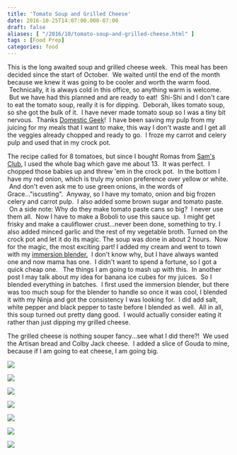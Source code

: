 ```yaml
---
title: 'Tomato Soup and Grilled Cheese'
date: 2016-10-25T14:07:00.000-07:00
draft: false
aliases: [ "/2016/10/tomato-soup-and-grilled-cheese.html" ]
tags : [Food Prep]
categories: food  
---
```


This is the long awaited soup and grilled cheese week.  This meal has been decided since the start of October.  We waited until the end of the month because we knew it was going to be cooler and worth the warm food.  Technically, it is always cold in this office, so anything warm is welcome.  But we have had this planned and are ready to eat!  Shi-Shi and I don't care to eat the tomato soup, really it is for dipping.  Deborah, likes tomato soup, so she got the bulk of it.  I have never made tomato soup so I was a tiny bit nervous.  Thanks [Domestic Geek](http://thedomesticgeek.com/)!  I have been saving my pulp from my juicing for my meals that I want to make, this way I don't waste and I get all the veggies already chopped and ready to go.  I froze my carrot and celery pulp and used that in my crock pot.  
  
The recipe called for 8 tomatoes, but since I bought Romas from [Sam's Club](http://www.samsclub.com/sams/homepage.jsp), I used the whole bag which gave me about 13.  It was perfect.  I chopped those babies up and threw 'em in the crock pot.  In the bottom I have my red onion, which is truly my onion preference over yellow or white.  And don't even ask me to use green onions, in the words of Grace..."iscusting".  Anyway, so I have my tomato, onion and big frozen celery and carrot pulp.  I also added some brown sugar and tomato paste.  On a side note: Why do they make tomato paste cans so big?  I never use them all.  Now I have to make a Boboli to use this sauce up.  I might get frisky and make a cauliflower crust...never been done, something to try. I also added minced garlic and the rest of my vegetable broth. Turned on the crock pot and let it do its magic. The soup was done in about 2 hours.  Now for the magic, the most exciting part! I added my cream and went to town with my [immersion blender.](https://www.walmart.com/ip/Hamilton-Beach-150-Watt-2-Speed-Hand-Blender/23993776)  I don't know why, but I have always wanted one and now mama has one.  I didn't want to spend a fortune, so I got a quick cheap one.   The things I am going to mash up with this.  In another post I may talk about my idea for banana ice cubes for my juices.  So I blended everything in batches.  I first used the immersion blender, but there was too much soup for the blender to handle so once it was cool, I blended it with my Ninja and got the consistency I was looking for.  I did add salt, white pepper and black pepper to taste before I blended as well.  All in all, this soup turned out pretty dang good.  I would actually consider eating it rather than just dipping my grilled cheese.  
  
The grilled cheese is nothing souper fancy...see what I did there?!  We used the Artisan bread and Colby Jack cheese.  I added a slice of Gouda to mine, because if I am going to eat cheese, I am going big.  
  

[![](https://4.bp.blogspot.com/-7EgOFUSG1K8/WA-33QoMbaI/AAAAAAAAA4Y/GATBDAa3CCg-R74VYLQ6oU8Ho_7VDX4gACLcB/s640/IMG_6884%255B1%255D.JPG)](https://4.bp.blogspot.com/-7EgOFUSG1K8/WA-33QoMbaI/AAAAAAAAA4Y/GATBDAa3CCg-R74VYLQ6oU8Ho_7VDX4gACLcB/s1600/IMG_6884%255B1%255D.JPG)

  

[![](https://4.bp.blogspot.com/-VepGOnwgQQY/WA-35jgDN6I/AAAAAAAAA4c/Udgon95A4DEfoQ4JPaeiC87IVmaEWbO0gCLcB/s640/IMG_6886%255B1%255D.JPG)](https://4.bp.blogspot.com/-VepGOnwgQQY/WA-35jgDN6I/AAAAAAAAA4c/Udgon95A4DEfoQ4JPaeiC87IVmaEWbO0gCLcB/s1600/IMG_6886%255B1%255D.JPG)

  

[![](https://4.bp.blogspot.com/-0He2bDm82Mo/WA-37X15uKI/AAAAAAAAA4g/qLhEVQMVmrU_1lZC2IiKv_r6Yuj-Bcp5wCLcB/s640/IMG_6887%255B1%255D.JPG)](https://4.bp.blogspot.com/-0He2bDm82Mo/WA-37X15uKI/AAAAAAAAA4g/qLhEVQMVmrU_1lZC2IiKv_r6Yuj-Bcp5wCLcB/s1600/IMG_6887%255B1%255D.JPG)

  

[![](https://3.bp.blogspot.com/-vEgHAkyWx38/WA-39DkXMHI/AAAAAAAAA4k/dkcpXVaPvswSt4F2toUwrRqttiSuGkoGwCLcB/s640/IMG_6888%255B1%255D.JPG)](https://3.bp.blogspot.com/-vEgHAkyWx38/WA-39DkXMHI/AAAAAAAAA4k/dkcpXVaPvswSt4F2toUwrRqttiSuGkoGwCLcB/s1600/IMG_6888%255B1%255D.JPG)

  

[![](https://4.bp.blogspot.com/-Ei8x4dSf8Ro/WA-3_e4ttoI/AAAAAAAAA4o/nX4weQGIzwYtAce9EQ-SKg0ub6Q3GhWTQCLcB/s640/IMG_6889%255B1%255D.JPG)](https://4.bp.blogspot.com/-Ei8x4dSf8Ro/WA-3_e4ttoI/AAAAAAAAA4o/nX4weQGIzwYtAce9EQ-SKg0ub6Q3GhWTQCLcB/s1600/IMG_6889%255B1%255D.JPG)

  

[![](https://3.bp.blogspot.com/-RLVczH4lbvA/WA-4BTTaRrI/AAAAAAAAA4s/98ttJmOqKrE55V2dyeas-ANH5x18Lw3TwCLcB/s640/IMG_6890%255B1%255D.JPG)](https://3.bp.blogspot.com/-RLVczH4lbvA/WA-4BTTaRrI/AAAAAAAAA4s/98ttJmOqKrE55V2dyeas-ANH5x18Lw3TwCLcB/s1600/IMG_6890%255B1%255D.JPG)

[![](https://1.bp.blogspot.com/-xbvGmRaFsJI/WA_JT0iBwQI/AAAAAAAAA48/tvZRNyYkQ28vOZ_a22WEJ7EP4jgMSHyhACLcB/s640/IMG_6903%255B1%255D.JPG)](https://1.bp.blogspot.com/-xbvGmRaFsJI/WA_JT0iBwQI/AAAAAAAAA48/tvZRNyYkQ28vOZ_a22WEJ7EP4jgMSHyhACLcB/s1600/IMG_6903%255B1%255D.JPG)